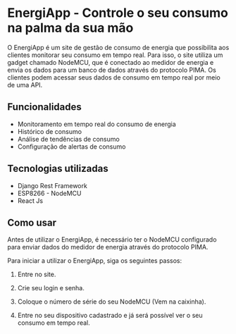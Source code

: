 
# EnergiApp - Controle o seu consumo na palma da sua mão

O EnergiApp é um site de gestão de consumo de energia que possibilita aos clientes monitorar seu consumo em tempo real. Para isso, o site utiliza um gadget chamado NodeMCU, que é conectado ao medidor de energia e envia os dados para um banco de dados através do protocolo PIMA. Os clientes podem acessar seus dados de consumo em tempo real por meio de uma API.

## Funcionalidades

-   Monitoramento em tempo real do consumo de energia
-   Histórico de consumo
-   Análise de tendências de consumo
-   Configuração de alertas de consumo

## Tecnologias utilizadas

-   Django Rest Framework
-   ESP8266 - NodeMCU
-   React Js

## Como usar

Antes de utilizar o EnergiApp, é necessário ter o NodeMCU configurado para enviar dados do medidor de energia através do protocolo PIMA.

Para iniciar a utilizar o EnergiApp, siga os seguintes passos:

1.  Entre no site.
    
2.  Crie seu login e senha.
    
3.  Coloque o número de série do seu NodeMCU (Vem na caixinha).
    
4.  Entre no seu dispositivo cadastrado e já será possível ver o seu consumo em tempo real.
